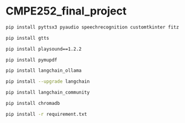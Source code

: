 # CMPE252_final_project

```bash
pip install pyttsx3 pyaudio speechrecognition customtkinter fitz
```
```bash
pip install gtts
```
```bash
pip install playsound==1.2.2
```
```bash
pip install pymupdf
```
```bash
pip install langchain_ollama
```
```bash
pip install --upgrade langchain
```
```bash
pip install langchain_community
```
```bash
pip install chromadb
```
```bash
pip install -r requirement.txt
```

